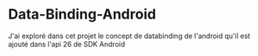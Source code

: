 # Data-Binding-Android
J'ai exploré dans cet projet le concept de databinding de l'android qu'il est ajouté dans l'api 26 de SDK Android
